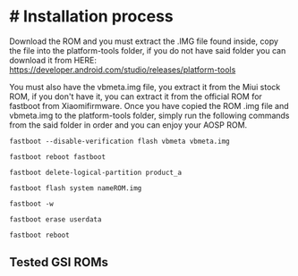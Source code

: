 # # Installation process
Download the ROM and you must extract the .IMG file found inside, copy the file into the platform-tools folder, if you do not have said folder you can download it from HERE: https://developer.android.com/studio/releases/platform-tools

You must also have the vbmeta.img file, you extract it from the Miui stock ROM, if you don't have it, you can extract it from the official ROM for fastboot from Xiaomifirmware. Once you have copied the ROM .img file and vbmeta.img to the platform-tools folder, simply run the following commands from the said folder in order and you can enjoy your AOSP ROM.

`fastboot --disable-verification flash vbmeta vbmeta.img`

`fastboot reboot fastboot`

`fastboot delete-logical-partition product_a`

`fastboot flash system nameROM.img`

`fastboot -w`

`fastboot erase userdata`

`fastboot reboot`

## Tested GSI ROMs
